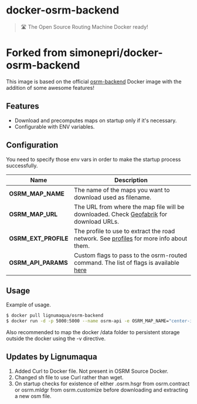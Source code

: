 # docker-osrm-backend
> 🛣 The Open Source Routing Machine Docker ready!

# Forked from simonepri/docker-osrm-backend

This image is based on the official [osrm-backend](https://hub.docker.com/r/osrm/osrm-backend/) Docker image with the addition of some awesome features!

## Features
* Download and precomputes maps on startup only if it's necessary.
* Configurable with ENV variables.

## Configuration
You need to specify those env vars in order to make the startup process successfully.

 Name | Description
------|-------------
**OSRM_MAP_NAME** | The name of the maps you want to download used as filename.
**OSRM_MAP_URL** | The URL from where the map file will be downloaded. Check [Geofabrik](http://download.geofabrik.de/) for download URLs.
**OSRM_EXT_PROFILE** | The profile to use to extract the road network. See [profiles](https://github.com/Project-OSRM/osrm-backend/wiki/Profiles) for more info about them.
**OSRM_API_PARAMS** | Custom flags to pass to the osrm-routed command. The list of flags is available [here](https://github.com/Project-OSRM/osrm-backend/blob/8aa93f32ccd02ed3cdde2429715cdc9366be87f3/features/options/routed/help.feature#L10)

## Usage
Example of usage.

```bash
$ docker pull lignumaqua/osrm-backend
$ docker run -d -p 5000:5000 --name osrm-api -e OSRM_MAP_NAME="center-italy" -e OSRM_MAP_URL="http://download.geofabrik.de/europe/italy/centro-latest.osm.pbf" -e OSRM_EXT_PROFILE="car" -e OSRM_API_PARAMS="--port 5000" lignumaqua/osrm-backend:latest
```

Also recommended to map the docker /data folder to persistent storage outside the docker using the -v directive.

## Updates by Lignumaqua

1. Added Curl to Docker file. Not present in OSRM Source Docker.
2. Changed sh file to use Curl rather than wget.
3. On startup checks for existence of either .osrm.hsgr from osrm.contract or osrm.mldgr from osrm.customize before downloading and extracting a new osm file. 
